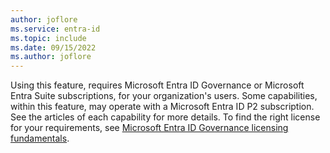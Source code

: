 ```yaml
---
author: joflore
ms.service: entra-id
ms.topic: include
ms.date: 09/15/2022
ms.author: joflore
---
```


Using this feature, requires Microsoft Entra ID Governance or Microsoft Entra Suite subscriptions, for your organization's users. Some capabilities, within this feature, may operate with a Microsoft Entra ID P2 subscription.  See the articles of each capability for more details. To find the right license for your requirements, see [Microsoft Entra ID Governance licensing fundamentals](~/id-governance/licensing-fundamentals.md).
